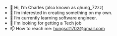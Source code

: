 - 👋 Hi, I’m Charles (also known as qhung_72zz)
- 👀 I’m interested in creating something on my own.
- 🌱 I’m currently learning software engineer.
- 💞️ I'm looking for getting a Tech job
- 📫 How to reach me: hungsct1702@gmail.com


<!---
hungsct1702/hungsct1702 is a ✨ special ✨ repository because its `README.md` (this file) appears on your GitHub profile.
You can click the Preview link to take a look at your changes.
--->
